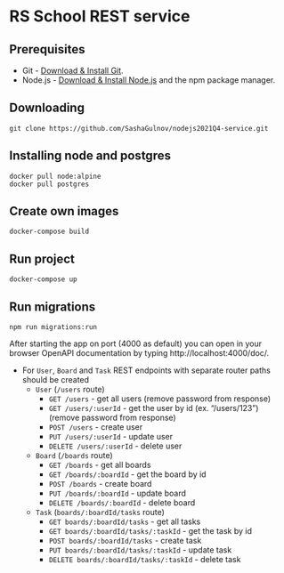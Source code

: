 # RS School REST service

## Prerequisites

- Git - [Download & Install Git](https://git-scm.com/downloads).
- Node.js - [Download & Install Node.js](https://nodejs.org/en/download/) and the npm package manager.

## Downloading

```
git clone https://github.com/SashaGulnov/nodejs2021Q4-service.git
```

## Installing node and postgres

```
docker pull node:alpine
docker pull postgres
```

## Create own images

```
docker-compose build
```

## Run project

```
docker-compose up
```

## Run migrations

```
npm run migrations:run
```

After starting the app on port (4000 as default) you can open
in your browser OpenAPI documentation by typing http://localhost:4000/doc/.

- For `User`, `Board` and `Task` REST endpoints with separate router paths should be created
  - `User` (`/users` route)
    - `GET /users` - get all users (remove password from response)
    - `GET /users/:userId` - get the user by id (ex. “/users/123”) (remove password from response)
    - `POST /users` - create user
    - `PUT /users/:userId` - update user
    - `DELETE /users/:userId` - delete user
  - `Board` (`/boards` route)
    - `GET /boards` - get all boards
    - `GET /boards/:boardId` - get the board by id
    - `POST /boards` - create board
    - `PUT /boards/:boardId` - update board
    - `DELETE /boards/:boardId` - delete board
  - `Task` (`boards/:boardId/tasks` route)
    - `GET boards/:boardId/tasks` - get all tasks
    - `GET boards/:boardId/tasks/:taskId` - get the task by id
    - `POST boards/:boardId/tasks` - create task
    - `PUT boards/:boardId/tasks/:taskId` - update task
    - `DELETE boards/:boardId/tasks/:taskId` - delete task
